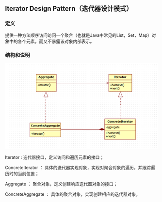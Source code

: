 ## Iterator Design Pattern（迭代器设计模式）

### 定义

提供一种方法顺序访问访问一个聚合（也就是Java中常见的List，Set，Map）对象中的各个元素，而又不暴露该对象内部表示。

### 结构和说明

![迭代器结构图](https://github.com/vikingden8/Algorithms-Patterns/blob/master/src/main/resources/iterator_diagram.png)

Iterator : 迭代器接口，定义访问和遍历元素的接口；

ConcreteIterator ： 具体的迭代器实现对象，实现对聚合对象的遍历，并跟踪遍历时的当前位置；

Aggregate ： 聚合对象，定义创建响应迭代器对象的接口；

ConcreteAggregate ： 具体的聚合对象，实现创建相应的迭代器对象。
